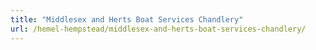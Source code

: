 ```yaml
---
title: "Middlesex and Herts Boat Services Chandlery"
url: /hemel-hempstead/middlesex-and-herts-boat-services-chandlery/
---
```

